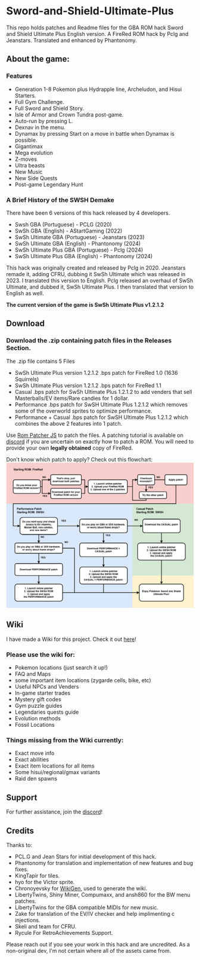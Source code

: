 # Sword-and-Shield-Ultimate-Plus
This repo holds patches and Readme files for the GBA ROM hack Sword and Shield Ultimate Plus English version.
A FireRed ROM hack by Pclg and Jeanstars. Translated and enhanced by Phantonomy.

## About the game: 
### Features
- Generation 1-8 Pokemon plus Hydrapple line, Archeludon, and Hisui Starters.
- Full Gym Challenge.
- Full Sword and Shield Story.
- Isle of Armor and Crown Tundra post-game.
- Auto-run by pressing L.
- Dexnav in the menu.
- Dynamax by pressing Start on a move in battle when Dynamax is possible.
- Gigantimax
- Mega evolution
- Z-moves
- Ultra beasts
- New Music
- New Side Quests
- Post-game Legendary Hunt
### A Brief History of the SWSH Demake

There have been 6 versions of this hack released by 4 developers.

- Swsh GBA (Portuguese) - PCLG (2020)
- SwSh GBA (English) - AStartGaming (2022)
- SwSh Ultimate GBA (Portuguese) - Jeanstars (2023)
- SwSh Ultimate GBA (English) - Phantonomy (2024)
- SwSh Ultimate Plus GBA (Portuguese) - Pclg (2024)
- SwSh Ultimate Plus GBA (English) - Phantonomy (2024)

This hack was originally created and released by Pclg in 2020. Jeanstars remade it, adding CFRU, dubbing it SwSh Ultimate which was released in 2023. I translated this version to English. Pclg released an overhaul of SwSh Ultimate, and dubbed it, SwSh Ultimate Plus. I then translated that version to English as well.

**The current version of the game is SwSh Ultimate Plus v1.2.1.2**

## Download
### Download the .zip containing patch files in the **Releases** Section.
The .zip file contains 5 Files
- SwSh Ultimate Plus version 1.2.1.2 .bps patch for FireRed 1.0 (1636 Squirrels)
- SwSh Ultimate Plus version 1.2.1.2 .bps patch for FireRed 1.1 
- Casual .bps patch for SwSh Ultimate Plus 1.2.1.2  to add venders that sell Masterballs/EV items/Rare candies for 1 dollar.
- Performance .bps patch for SwSH Ultimate Plus 1.2.1.2 which removes some of the overworld sprites to optimize performance.
- Performance + Casual .bps patch for SwSH Ultimate Plus 1.2.1.2 which combines the above 2 features into 1 patch.

Use [Rom Patcher JS](https://www.marcrobledo.com/RomPatcher.js/legacy/) to patch the files.
A patching tutorial is available on [discord](https://discord.gg/5KaesJHx9e) if you are uncertain on exactly how to patch a ROM.
You will need to provide your own **legally obtained** copy of FireRed.

Don't know which patch to apply? Check out this flowchart:
![Patching Flowchart](patching%20flowchart.png)
  
## Wiki
I have made a Wiki for this project. Check it out [here](https://ddaretrogamer.github.io/sword-and-shield-ultimate-plus-wiki/)!
### Please use the wiki for:
- Pokemon locations (just search it up!)
- FAQ and Maps
- some important item locations (zygarde cells, bike, etc)
- Useful NPCs and Venders
- In-game starter trades
- Mystery gift codes
- Gym puzzle guides
- Legendaries quests guide
-  Evolution methods
-  Fossil Locations

### Things missing from the Wiki currently:
- Exact move info
- Exact abilities
- Exact item locations for all items
- Some hisui/regional/gmax variants
- Raid den spawns

## Support
For further assistance, join the [discord](https://discord.gg/5KaesJHx9e)!

## Credits
Thanks to:
- PCL.G and Jean Stars for initial development of this hack.
- Phantonomy for translation and implementation of new features and bug fixes.
- KingTapir for tiles.
- hyo for the Victor sprite.
- Chronoyevsky for [WikiGen](https://github.com/AkeemAllen/WikiGen), used to generate the wiki.
- LibertyTwins, Shiny Miner, Compumaxx, and ansh860 for the BW menu patches.
- LibertyTwins for the GBA compatible MIDIs for new music.
- Zake for translation of the EV/IV checker and help implimenting c injections.
- Skeli and team for CFRU.
- Rycule For RetroAchievements Support.
  
Please reach out if you see your work in this hack and are uncredited. As a non-original dev, I'm not certain where all of the assets came from.
